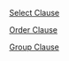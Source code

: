 [Select Clause](https://github.com/sagittaracc/suql/blob/master/tests/suql/SelectTest.php)

[Order Clause](https://github.com/sagittaracc/suql/blob/master/tests/suql/OrderTest.php)

[Group Clause](https://github.com/sagittaracc/suql/blob/master/tests/suql/GroupTest.php)